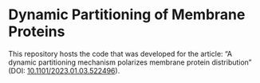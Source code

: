# Dynamic Partitioning of Membrane Proteins

This repository hosts the code that was developed for the article: “A dynamic partitioning mechanism polarizes membrane protein distribution” (DOI: [10.1101/2023.01.03.522496](https://doi.org/10.1101/2023.01.03.522496)).
